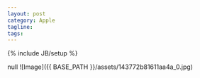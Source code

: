 ```yaml
---
layout: post
category: Apple
tagline: 
tags: 
---
```

{% include JB/setup %}

null
 ![Image]({{ BASE_PATH }}/assets/143772b81611aa4a_0.jpg)
